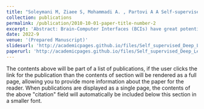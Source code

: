 ```yaml
---
title: "Soleymani M, Ziaee S, Mohammadi A. , Partovi A A Self-supervised Task-agnostic Em- bedding for EEG Signals"
collection: publications
permalink: /publication/2010-10-01-paper-title-number-2
excerpt: 'Abstract: Brain-Computer Interfaces (BCIs) have great potential for improving the lives of people with disabilities. The success of a BCI system is largely driven by the accuracy of the BCI decoder. This accuracy, in turn, may be limited by the amount of labelled training data available for supervised machine learning algorithms. The success of deep learning algorithms in other computer science areas has not reached the field of BCI decoding due to this lack of abundant labelled data. We use a novel deep learning architecture trained in a self- supervised manner to learn a common vector representation (embedding) of EEG signals that can be used in different BCI tasks. The vector representation is trained using EEG recordings without using any task labels. We validate our embedder using two separate BCI tasks: seizure detection and motor imagery, and assess its usefulness through distance similarity metrics in a clustering approach. The derived embeddings were successful in distinguishing binary classes in both tasks.'
date: 2022-9
venue: '(Prepared Manuscript)'
slidesurl: 'http://academicpages.github.io/files/Self_supervised_Deep_Learning'
paperurl: 'http://academicpages.github.io/files/Self_supervised_Deep_Learning'
---
```


The contents above will be part of a list of publications, if the user clicks the link for the publication than the contents of section will be rendered as a full page, allowing you to provide more information about the paper for the reader. When publications are displayed as a single page, the contents of the above "citation" field will automatically be included below this section in a smaller font.
